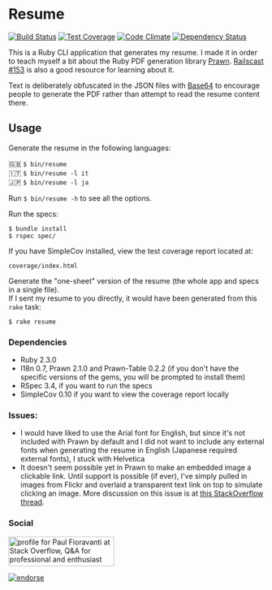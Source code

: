 # Resume

[![Build Status](https://travis-ci.org/paulfioravanti/resume.svg?branch=master)](https://travis-ci.org/paulfioravanti/resume) [![Test Coverage](https://codeclimate.com/github/paulfioravanti/resume/badges/coverage.svg)](https://codeclimate.com/github/paulfioravanti/resume) [![Code Climate](https://codeclimate.com/github/paulfioravanti/resume/badges/gpa.svg)](https://codeclimate.com/github/paulfioravanti/resume) [![Dependency Status](https://gemnasium.com/paulfioravanti/resume.svg)](https://gemnasium.com/paulfioravanti/resume)

This is a Ruby CLI application that generates my resume.  I made it in order to teach myself a bit about the Ruby PDF generation library [Prawn](https://github.com/prawnpdf/prawn).  [Railscast #153](http://railscasts.com/episodes/153-pdfs-with-prawn-revised) is also a good resource for learning about it.

Text is deliberately obfuscated in the JSON files with [Base64](http://ruby-doc.org/stdlib-2.3.0/libdoc/base64/rdoc/Base64.html) to encourage people to generate the PDF rather than attempt to read the resume content there.

## Usage

Generate the resume in the following languages:

:uk: `$ bin/resume`  
:it: `$ bin/resume -l it`  
:jp: `$ bin/resume -l ja`

Run `$ bin/resume -h` to see all the options.

Run the specs:

    $ bundle install
    $ rspec spec/

If you have SimpleCov installed, view the test coverage report located at:

    coverage/index.html

Generate the "one-sheet" version of the resume (the whole app and specs in a single file).  
If I sent my resume to you directly, it would have been generated from this `rake` task:

    $ rake resume

### Dependencies

- Ruby 2.3.0
- I18n 0.7, Prawn 2.1.0 and Prawn-Table 0.2.2 (if you don't have the specific versions of the gems, you will be prompted to install them)
- RSpec 3.4, if you want to run the specs
- SimpleCov 0.10 if you want to view the coverage report locally

### Issues:

- I would have liked to use the Arial font for English, but since it's not included with Prawn by default and I did not want to include any external fonts when generating the resume in English (Japanese required external fonts), I stuck with Helvetica
- It doesn't seem possible yet in Prawn to make an embedded image a clickable link.  Until support is possible (if ever), I've simply pulled in images from Flickr and overlaid a transparent text link on top to simulate clicking an image.  More discussion on this issue is at [this StackOverflow thread](http://stackoverflow.com/q/8289031/567863).

### Social

<a href="http://stackoverflow.com/users/567863/paul-fioravanti">
  <img src="http://stackoverflow.com/users/flair/567863.png" width="208" height="58" alt="profile for Paul Fioravanti at Stack Overflow, Q&amp;A for professional and enthusiast programmers" title="profile for Paul Fioravanti at Stack Overflow, Q&amp;A for professional and enthusiast programmers">
</a>

[![endorse](http://api.coderwall.com/pfioravanti/endorsecount.png)](http://coderwall.com/pfioravanti)
